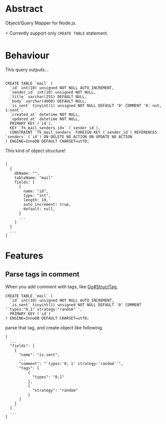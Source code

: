 # Abstract

Object/Query Mapper for Node.js.

:zap: Currently support only `CREATE TABLE` statement.

# Behaviour

This query outputs...

```

CREATE TABLE `mail` (
  `id` int(10) unsigned NOT NULL AUTO_INCREMENT,
  `sender_id` int(10) unsigned NOT NULL,
  `title` varchar(255) DEFAULT NULL,
  `body` varchar(4000) DEFAULT NULL,
  `is_sent` tinyint(1) unsigned NOT NULL DEFAULT '0' COMMENT '0: not, 1:sent',
  `created_at` datetime NOT NULL,
  `updated_at` datetime NOT NULL,
  PRIMARY KEY (`id`),
  KEY `fk_mail_senders_idx` (`sender_id`),
  CONSTRAINT `fk_mail_senders` FOREIGN KEY (`sender_id`) REFERENCES `senders` (`id`) ON DELETE NO ACTION ON UPDATE NO ACTION
) ENGINE=InnoDB DEFAULT CHARSET=utf8;

```

This kind of object structure!

```

[
  {
    dbName: "",
    tableName: "mail"
    fields: [
      {
        name: "id",
        type: "int",
        length: 10,
        auto_increment: true,
        default: null,
      }
      ...
    ]
  }
  ...
]

```

# Features

## Parse tags in comment

When you add comment with tags, like [Go#StructTag](https://golang.org/pkg/reflect/#example_StructTag), 

```
CREATE TABLE `mail` (
  `id` int(10) unsigned NOT NULL AUTO_INCREMENT,
  `is_sent` tinyint(1) unsigned NOT NULL DEFAULT '0' COMMENT '`types:"0,1" strategy:"random"`',
  PRIMARY KEY (`id`)
) ENGINE=InnoDB DEFAULT CHARSET=utf8;
```

parse that tag, and create object like following.

```
[
  ...
  "fields": [
    {
      "name": "is_sent",
      ...
      "comment": "`types:'0, 1' strategy:'random'`",
      "tags": [
          {
            "types": "0,1"
          },
          {
            "strategy": "random"
          }
      ]
    }
  ]
  ...
]
```